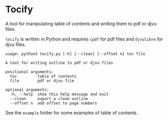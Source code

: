 # Tocify

A tool for manipulating table of contents and writing them to pdf or djvu files.

`tocify` is written in Python and requires `cpdf` for pdf files and `djvulibre` for djvu files.

```
usage: python3 tocify.py [-h] [--clean] [--offset n] toc file

A tool for writing outline to pdf or djvu files

positional arguments:
  toc         table of contents
  file        pdf or djvu file

optional arguments:
  -h, --help  show this help message and exit
  --clean     export a clean outline
  --offset n  add offset to page numbers
```

See the `example` folder for some examples of table of contents.
